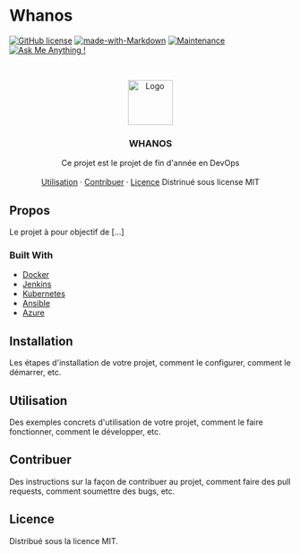 # Whanos

[![GitHub license](https://img.shields.io/badge/license-MIT-blue.svg)](https://github.com/votre-nom-dutilisateur/nom-du-projet/blob/master/LICENSE) [![made-with-Markdown](https://img.shields.io/badge/Made%20with-Markdown-1f425f.svg)](http://commonmark.org) [![Maintenance](https://img.shields.io/badge/Maintained%3F-yes-green.svg)](https://github.com/votre-nom-dutilisateur/nom-du-projet/graphs/commit-activity) [![Ask Me Anything !](https://img.shields.io/badge/Ask%20me-anything-1abc9c.svg)](https://GitHub.com/Naereen/ama)

<br />
<p align="center">
  <a href="#propos">
    <img src="https://pbs.twimg.com/profile_images/1372956118113263619/L9-bkahs_400x400.jpg" alt="Logo" width="80" height="80">
  </a>
  <h3 align="center">WHANOS</h3>
  <p align="center">
    Ce projet est le projet de fin d'année en DevOps
    <br />
    <br />
    <a href="#utilisation">Utilisation</a>
    ·
    <a href="#contribuer">Contribuer</a>
    ·
    <a href="#licence">Licence</a>
    Distrinué sous license MIT
  </p>
</p>

## Propos

Le projet à pour objectif de [...]

### Built With

* [Docker](https://www.docker.com)
* [Jenkins](https://www.jenkins.io)
* [Kubernetes](https://kubernetes.io/fr)
* [Ansible](https://www.ansible.com)
* [Azure](https://azure.microsoft.com/fr-fr)

## Installation

Les étapes d'installation de votre projet, comment le configurer, comment le démarrer, etc.

## Utilisation

Des exemples concrets d'utilisation de votre projet, comment le faire fonctionner, comment le développer, etc.

## Contribuer

Des instructions sur la façon de contribuer au projet, comment faire des pull requests, comment soumettre des bugs, etc.

## Licence

Distribué sous la licence MIT.

